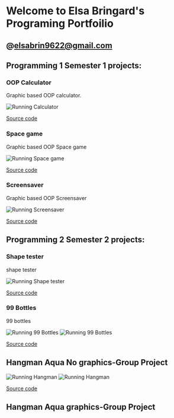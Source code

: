 # Welcome to Elsa Bringard's Programing Portfoilio
## @elsabrin9622@gmail.com 
## Programming 1 Semester 1 projects:

### OOP Calculator

Graphic based OOP calculator.

![Running Calculator](https://github.com/elsabringard/programing1portfolio/blob/gh-pages/images/calc.png?raw=true)


[Source code](https://github.com/elsabringard/programing1portfolio/tree/gh-pages/src/Calculator)

### Space game

Graphic based OOP Space game

![Running Space game](https://github.com/elsabringard/programing1portfolio/blob/gh-pages/images/space.png?raw=true)


[Source code](https://github.com/elsabringard/programing1portfolio/tree/gh-pages/src/SpaceGame)

### Screensaver
Graphic based OOP Screensaver

![Running Screensaver](https://github.com/elsabringard/programing1portfolio/blob/gh-pages/images/screen.png?raw=true)


[Source code](https://github.com/elsabringard/programing1portfolio/blob/gh-pages/src/Screensaver/ScreenSaver.pde)

## Programming 2 Semester 2 projects:

### Shape tester 
shape tester

![Running Shape tester](https://github.com/elsabringard/programing1portfolio/blob/gh-pages/images/shape.png?raw=true)


[Source code](https://github.com/elsabringard/programing1portfolio/tree/gh-pages/src/ShapeTester)

### 99 Bottles
99 bottles

![Running 99 Bottles](https://github.com/elsabringard/programing1portfolio/blob/gh-pages/images/startbottles.png?raw=true)
![Running 99 Bottles](https://github.com/elsabringard/programing1portfolio/blob/gh-pages/images/endbottles.png?raw=true)

[Source code](https://github.com/elsabringard/programing1portfolio/tree/gh-pages/src/99%20bottles)


## Hangman Aqua No graphics-Group Project
![Running Hangman](https://github.com/elsabringard/programing1portfolio/blob/gh-pages/images/graphicsno.png?raw=true)
![Running Hangman](https://github.com/elsabringard/programing1portfolio/blob/gh-pages/images/nographicshangman.png?raw=true)

[Source code](https://github.com/elsabringard/programing1portfolio/tree/gh-pages/src/hangman-aqua2)


## Hangman Aqua graphics-Group Project
